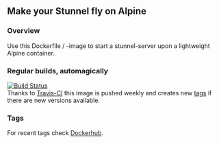 ## Make your Stunnel fly on Alpine

### Overview
Use this Dockerfile / -image to start a stunnel-server upon a lightweight Alpine container.

### Regular builds, automagically
[![Build Status](https://travis-ci.com/Hermsi1337/docker-stunnel.svg?branch=master)](https://travis-ci.com/Hermsi1337/docker-stunnel)   
Thanks to [Travis-CI](https://travis-ci.org/) this image is pushed weekly and creates new [tags](https://hub.docker.com/r/hermsi/alpine-stunnel/tags/) if there are new versions available.

### Tags
For recent tags check [Dockerhub](https://hub.docker.com/r/hermsi/alpine-stunnel/tags/).
